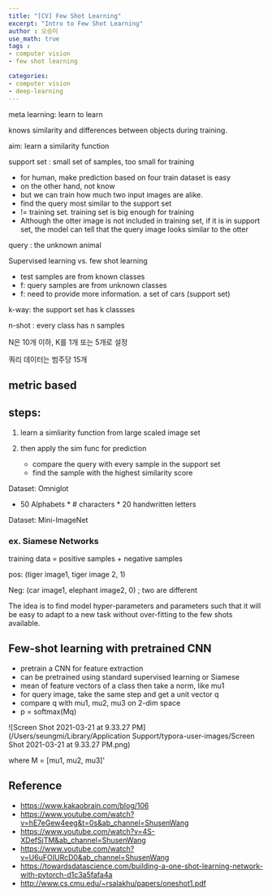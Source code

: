 ```yaml
---
title: "[CV] Few Shot Learning"
excerpt: "Intro to Few Shot Learning"
author : 오승미
use_math: true
tags :
- computer vision
- few shot learning

categories:
- computer vision
- deep-learning
---
```



meta learning: learn to learn

 knows similarity and differences between objects during training.

aim: learn a similarity function

support set : small set of samples, too small for training

- for human, make prediction based on four train dataset is easy
- on the other hand, not know
- but we can train how much two input images are alike. 
- find the query most similar to the support set
- != training set. training set is big enough for training
- Although the otter image is not included in training set, if it is in support set, the model can tell that the query image looks similar to the otter

query : the unknown animal 



Supervised learning vs. few shot learning

- test samples are from known classes
- f: query samples are from unknown classes
- f: need to provide more information. a set of cars (support set)

k-way: the support set has k classses

n-shot : every class has n samples

N은 10개 이하, K를 1개 또는 5개로 설정

쿼리 데이터는 범주당 15개



## metric based

## steps:

1. learn a simliarity function from large scaled image set

2. then apply the sim func for prediction
   - compare the query with every sample in the support set
   - find the sample with the highest similarity score

Dataset: Omniglot

- 50 Alphabets * # characters * 20 handwritten letters

Dataset: Mini-ImageNet



 ### ex. Siamese Networks

training data = positive samples + negative samples

pos: (tiger image1, tiger image 2, 1) 

Neg: (car image1, elephant image2, 0) ; two are different



The idea is to find model hyper-parameters and parameters such that it will be easy to adapt to a new task without over-fitting to the few shots available.



## Few-shot learning with pretrained CNN

- pretrain a CNN for feature extraction
- can be pretrained using standard supervised learning or Siamese
- mean of feature vectors of a class then take a norm, like mu1
- for query image, take the same step and get a unit vector q
- compare q with mu1, mu2, mu3 on 2-dim space
- p = softmax(Mq)

![Screen Shot 2021-03-21 at 9.33.27 PM](/Users/seungmi/Library/Application Support/typora-user-images/Screen Shot 2021-03-21 at 9.33.27 PM.png) 

where M = [mu1, mu2, mu3]'

 



## Reference

- https://www.kakaobrain.com/blog/106
- https://www.youtube.com/watch?v=hE7eGew4eeg&t=0s&ab_channel=ShusenWang
- https://www.youtube.com/watch?v=4S-XDefSjTM&ab_channel=ShusenWang
- https://www.youtube.com/watch?v=U6uFOIURcD0&ab_channel=ShusenWang
- https://towardsdatascience.com/building-a-one-shot-learning-network-with-pytorch-d1c3a5fafa4a
- http://www.cs.cmu.edu/~rsalakhu/papers/oneshot1.pdf